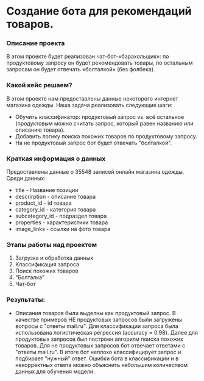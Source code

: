 # Создание бота для рекомендаций товаров.

### Описание проекта    
В этом проекте будет реализован чат-бот-«барахольщик»: по продуктовому запросу он будет рекомендовать товары, по остальным запросам он будет отвечать «болталкой» (без фолбека). 


### Какой кейс решаем?    
В этом проекте нам предоставлены данные некоторого интернет магазина одежды. Наша задача реализовать следующие шаги:
* Обучить классификатор: продуктовый запрос vs. всё остальное (продуктовым можно считать запрос, который равен названию или описанию товара).
* Добавить логику поиска похожих товаров по продуктовому запросу.
* На не продуктовый запрос бот будет отвечать "болталкой".

### Краткая информация о данных
Предоставлены данные о 35548 записей онлайн магазина одежды. Среди данных:

* title - Название позиции
* descrirption - описание товара
* product_id - id товара
* category_id - категория товара
* subcategory_id - подраздел товара
* properties - характеристики товара
* image_links - ссылки на фото товара

### Этапы работы над проектом  
1. Загрузка и обработка данных
2. Классификация запроса
3. Поиск похожих товаров
4. "Болталка"
5. Чат-бот


### Результаты:  
* Описания товаров были выделны как продуктовый запрос. В качестве примеров НЕ продуктовых запросов были загружены вопросы с "ответы mail.ru". Для классификации запроса была использована логистическая регрессия (accuracy = 0.98). Далее для продуктовых запросов был построен алгоритм поиска похожих товаров. Для не продуктовых запросов бот отвечает ответами с "ответы mail.ru". В итоге бот неплохо классифицирует запрос и подбирает "нужный" ответ. Ошибки бота в классификации и в некорректных ответа можно объяснить небольшим количеством данных для обучения модели. 
